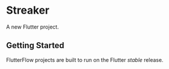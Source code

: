 # Streaker

A new Flutter project.

## Getting Started

FlutterFlow projects are built to run on the Flutter _stable_ release.

